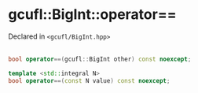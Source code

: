 # gcufl::BigInt::operator==
Declared in `<gcufl/BigInt.hpp>`
<br/><br/>
```cpp
bool operator==(gcufl::BigInt other) const noexcept;

template <std::integral N>
bool operator==(const N value) const noexcept;
```
